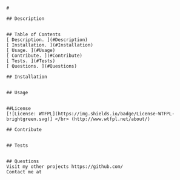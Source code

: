 
    # 
    
    ## Description
    
    
    ## Table of Contents
    [ Description. ](#Description)
    [ Installation. ](#Installation)
    [ Usage. ](#Usage)
    [ Contribute. ](#Contribute)
    [ Tests. ](#Tests)
    [ Questions. ](#Questions)
    
    ## Installation
    
    
    ## Usage
    

    ##License
    [![License: WTFPL](https://img.shields.io/badge/License-WTFPL-brightgreen.svg)] </br> (http://www.wtfpl.net/about/)
    
    ## Contribute
    
    
    ## Tests
    
    
    ## Questions
    Visit my other projects https://github.com/
    Contact me at 
  
